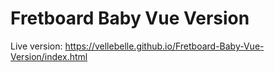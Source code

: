 # Fretboard Baby Vue Version

Live version: https://vellebelle.github.io/Fretboard-Baby-Vue-Version/index.html
